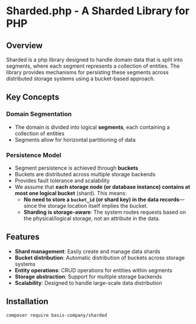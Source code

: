 # Sharded.php - A Sharded Library for PHP

## Overview

Sharded is a php library designed to handle domain data that is split into segments, where each segment represents a collection of entities. The library provides mechanisms for persisting these segments across distributed storage systems using a bucket-based approach.

## Key Concepts

### Domain Segmentation
- The domain is divided into logical **segments**, each containing a collection of entities
- Segments allow for horizontal partitioning of data

### Persistence Model
- Segment persistence is achieved through **buckets**
- Buckets are distributed across multiple storage backends
- Provides fault tolerance and scalability
- We assume that **each storage node (or database instance) contains at most one logical bucket** (shard). This means:
  - **No need to store a `bucket_id` (or shard key) in the data records**—since the storage location itself implies the bucket.
  - **Sharding is storage-aware**: The system routes requests based on the physical/logical storage, not an attribute in the data.

## Features

- **Shard management**: Easily create and manage data shards
- **Bucket distribution**: Automatic distribution of buckets across storage systems
- **Entity operations**: CRUD operations for entities within segments
- **Storage abstraction**: Support for multiple storage backends
- **Scalability**: Designed to handle large-scale data distribution

## Installation

```bash
composer require basis-company/sharded
```
